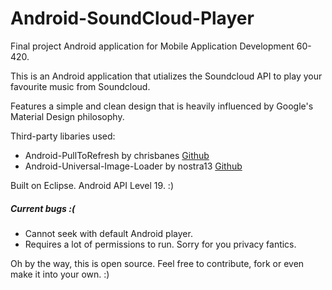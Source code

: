# Android-SoundCloud-Player
Final project Android application for Mobile Application Development 60-420.

This is an Android application that utializes the Soundcloud API to play your favourite music from Soundcloud.

Features a simple and clean design that is heavily influenced by Google's Material Design philosophy.

Third-party libaries used:
* Android-PullToRefresh by chrisbanes [Github](https://github.com/chrisbanes/Android-PullToRefresh)
* Android-Universal-Image-Loader by nostra13 [Github](https://github.com/nostra13/Android-Universal-Image-Loader)

Built on Eclipse. Android API Level 19. :)

##### Current bugs :(
* Cannot seek with default Android player.
* Requires a lot of permissions to run. Sorry for you privacy fantics.

Oh by the way, this is open source. Feel free to contribute, fork or even make it into your own. :)
